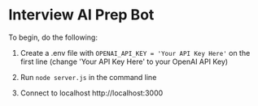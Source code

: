 # Interview AI Prep Bot

To begin, do the following:

1. Create a .env file with `OPENAI_API_KEY = 'Your API Key Here'` on the first line (change 'Your API Key Here' to your OpenAI API Key)

2. Run `node server.js` in the command line

3. Connect to localhost http://localhost:3000
